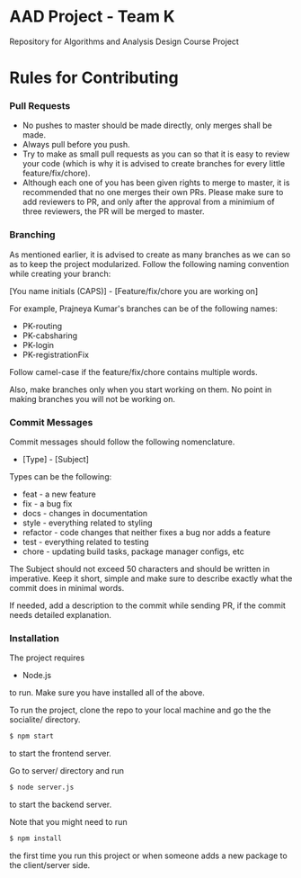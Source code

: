 # AAD Project - Team K

Repository for Algorithms and Analysis Design Course Project

# Rules for Contributing

### Pull Requests

* No pushes to master should be made directly, only merges shall be made.
* Always pull before you push.
* Try to make as small pull requests as you can so that it is easy to review your code (which is why it is advised to create branches for every little feature/fix/chore).
* Although each one of you has been given rights to merge to master, it is recommended that no one merges their own PRs. Please make sure to add reviewers to PR, and only after the approval from a minimium of three reviewers,  the PR will be merged to master.

### Branching

As mentioned earlier, it is advised to create as many branches as we can so as to keep the project modularized. Follow the following naming convention while creating your branch:

[You name initials (CAPS)] - [Feature/fix/chore you are working on]

For example, Prajneya Kumar's branches can be of the following names:

* PK-routing
* PK-cabsharing
* PK-login
* PK-registrationFix

Follow camel-case if the feature/fix/chore contains multiple words. 

Also, make branches only when you start working on them. No point in making branches you will not be working on.

### Commit Messages

Commit messages should follow the following nomenclature. 

* [Type] - [Subject]

Types can be the following:

* feat - a new feature
* fix - a bug fix
* docs - changes in documentation
* style - everything related to styling
* refactor - code changes that neither fixes a bug nor adds a feature
* test - everything related to testing
* chore - updating build tasks, package manager configs, etc

The Subject should not exceed 50 characters and should be written in imperative. Keep it short, simple and make sure to describe exactly what the commit does in minimal words.

If needed, add a description to the commit while sending PR, if the commit needs detailed explanation.

### Installation

The project requires

* Node.js

to run. Make sure you have installed all of the above.

To run the project, clone the repo to your local machine and go the the socialite/ directory. 

```sh
$ npm start
```
to start the frontend server.

Go to server/ directory and run

```sh
$ node server.js
```
to start the backend server.

Note that you might need to run 

```sh
$ npm install
```

the first time you run this project or when someone adds a new package to the client/server side.
